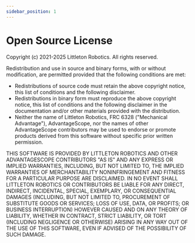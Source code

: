 ```yaml
---
sidebar_position: 1
---
```


# Open Source License

Copyright (c) 2021-2025 Littleton Robotics. All rights reserved.

Redistribution and use in source and binary forms, with or without
modification, are permitted provided that the following conditions are met:

- Redistributions of source code must retain the above copyright
  notice, this list of conditions and the following disclaimer.
- Redistributions in binary form must reproduce the above copyright
  notice, this list of conditions and the following disclaimer in the
  documentation and/or other materials provided with the distribution.
- Neither the name of Littleton Robotics, FRC 6328 ("Mechanical Advantage"),
  AdvantageScope, nor the names of other AdvantageScope contributors may be
  used to endorse or promote products derived from this software without
  specific prior written permission.

THIS SOFTWARE IS PROVIDED BY LITTLETON ROBOTICS AND OTHER ADVANTAGESCOPE
CONTRIBUTORS "AS IS" AND ANY EXPRESS OR IMPLIED WARRANTIES, INCLUDING, BUT
NOT LIMITED TO, THE IMPLIED WARRANTIES OF MERCHANTABILITY NONINFRINGEMENT
AND FITNESS FOR A PARTICULAR PURPOSE ARE DISCLAIMED. IN NO EVENT SHALL
LITTLETON ROBOTICS OR CONTRIBUTORS BE LIABLE FOR ANY DIRECT, INDIRECT,
INCIDENTAL, SPECIAL, EXEMPLARY, OR CONSEQUENTIAL DAMAGES (INCLUDING, BUT
NOT LIMITED TO, PROCUREMENT OF SUBSTITUTE GOODS OR SERVICES; LOSS OF USE,
DATA, OR PROFITS; OR BUSINESS INTERRUPTION) HOWEVER CAUSED AND ON ANY THEORY
OF LIABILITY, WHETHER IN CONTRACT, STRICT LIABILITY, OR TORT (INCLUDING
NEGLIGENCE OR OTHERWISE) ARISING IN ANY WAY OUT OF THE USE OF THIS SOFTWARE,
EVEN IF ADVISED OF THE POSSIBILITY OF SUCH DAMAGE.
